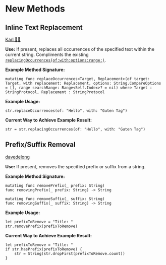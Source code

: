 # New Methods

## Inline Text Replacement
[Karl 👑🦆](https://forums.swift.org/t/additional-string-processing-apis/36255/3)

**Use:** If present, replaces all occurrences of the specified text within the current string. Compliments the existing [`replacingOccurrences(of:with:options:range:)`](https://developer.apple.com/documentation/swift/stringprotocol/3126775-replacingoccurrences).

**Example Method Signature:**
```
mutating func replaceOccurrences<Target, Replacement>(of target: Target, with replacement: Replacement, options: String.CompareOptions = [], range searchRange: Range<Self.Index>? = nil) where Target : StringProtocol, Replacement : StringProtocol
```

**Example Usage:**
```
str.replaceOccurrences(of: "Hello", with: "Guten Tag")
```

**Current Way to Achieve Example Result:**
```
str = str.replacingOccurrences(of: "Hello", with: "Guten Tag")
```

## Prefix/Suffix Removal
[davedelong](https://forums.swift.org/t/additional-string-processing-apis/36255/4)

**Use:** If present, removes the specified prefix or suffix from a string.

**Example Method Signature:**
```
mutating func removePrefix(_ prefix: String)
func removingPrefix(_ prefix: String) -> String

mutating func removeSuffix(_ suffix: String)
func removingSuffix(_ suffix: String) -> String
```

**Example Usage:**
```
let prefixToRemove = "Title: "
str.removePrefix(prefixToRemove)
```

**Current Way to Achieve Example Result:**
```
let prefixToRemove = "Title: "
if str.hasPrefix(prefixToRemove) {
    str = String(str.dropFirst(prefixToRemove.count))
}
```
